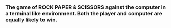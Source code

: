 <h3>The game of ROCK PAPER & SCISSORS against the computer in a terminal like environment. Both the player and computer are equally likely to win.</h3>
